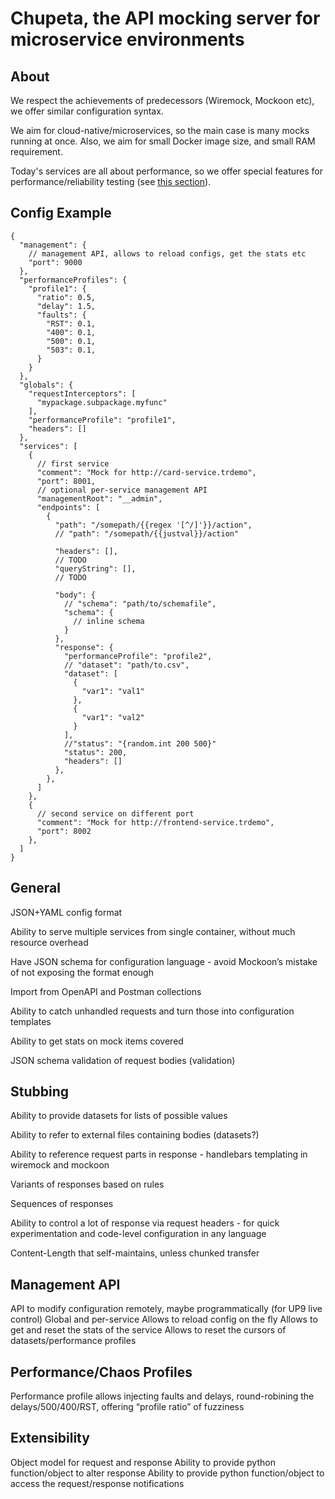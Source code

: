 # Chupeta, the API mocking server for microservice environments

## About

We respect the achievements of predecessors (Wiremock, Mockoon etc), we offer similar configuration syntax.

We aim for cloud-native/microservices, so the main case is many mocks running at once. Also, we aim for small Docker
image size, and small RAM requirement.

Today's services are all about performance, so we offer special features for performance/reliability testing
(see [this section](#performancechaos-profiles)).

## Config Example

```json5
{
  "management": {
    // management API, allows to reload configs, get the stats etc
    "port": 9000
  },
  "performanceProfiles": {
    "profile1": {
      "ratio": 0.5,
      "delay": 1.5,
      "faults": {
        "RST": 0.1,
        "400": 0.1,
        "500": 0.1,
        "503": 0.1,
      }
    }
  },
  "globals": {
    "requestInterceptors": [
      "mypackage.subpackage.myfunc"
    ],
    "performanceProfile": "profile1",
    "headers": []
  },
  "services": [
    {
      // first service
      "comment": "Mock for http://card-service.trdemo",
      "port": 8001,
      // optional per-service management API
      "managementRoot": "__admin",
      "endpoints": [
        {
          "path": "/somepath/{{regex '[^/]'}}/action",
          // "path": "/somepath/{{justval}}/action"

          "headers": [],
          // TODO
          "queryString": [],
          // TODO

          "body": {
            // "schema": "path/to/schemafile",
            "schema": {
              // inline schema
            }
          },
          "response": {
            "performanceProfile": "profile2",
            // "dataset": "path/to.csv",
            "dataset": [
              {
                "var1": "val1"
              },
              {
                "var1": "val2"
              }
            ],
            //"status": "{random.int 200 500}"
            "status": 200,
            "headers": []
          },
        },
      ]
    },
    {
      // second service on different port
      "comment": "Mock for http://frontend-service.trdemo",
      "port": 8002
    },
  ]
}
```

## General

JSON+YAML config format

Ability to serve multiple services from single container, without much resource overhead

Have JSON schema for configuration language - avoid Mockoon’s mistake of not exposing the format enough

Import from OpenAPI and Postman collections

Ability to catch unhandled requests and turn those into configuration templates

Ability to get stats on mock items covered

JSON schema validation of request bodies (validation)

## Stubbing

Ability to provide datasets for lists of possible values

Ability to refer to external files containing bodies (datasets?)

Ability to reference request parts in response - handlebars templating in wiremock and mockoon

Variants of responses based on rules

Sequences of responses

Ability to control a lot of response via request headers - for quick experimentation and code-level configuration in any
language

Content-Length that self-maintains, unless chunked transfer

## Management API

API to modify configuration remotely, maybe programmatically (for UP9 live control)
Global and per-service Allows to reload config on the fly Allows to get and reset the stats of the service Allows to
reset the cursors of datasets/performance profiles

## Performance/Chaos Profiles

Performance profile allows injecting faults and delays, round-robining the delays/500/400/RST, offering “profile ratio”
of fuzziness

## Extensibility

Object model for request and response Ability to provide python function/object to alter response Ability to provide
python function/object to access the request/response notifications

